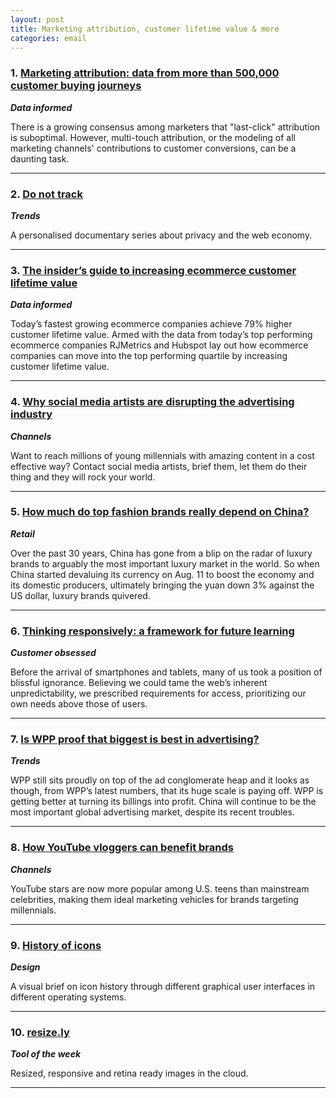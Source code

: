 ```yaml
---
layout: post
title: Marketing attribution, customer lifetime value & more
categories: email
---
```


### 1. [Marketing attribution: data from more than 500,000 customer buying journeys][markat]
_<strong>Data informed</strong>_

There is a growing consensus among marketers that "last-click" attribution is suboptimal. However, multi-touch attribution, or the modeling of all marketing channels' contributions to customer conversions, can be a daunting task.

[markat]:http://www.marketingsherpa.stfi.re/article/chart/marketing-attribution-chart?sf=vglxb

***

### 2. [Do not track][dnt]
_<strong>Trends</strong>_

A personalised documentary series about privacy and the web economy.

[dnt]:http://donottrack-doc.stfi.re/en/intro/?sf=japej

***

### 3. [The insider’s guide to increasing ecommerce customer lifetime value][ecomclv]
_<strong>Data informed</strong>_

Today’s fastest growing ecommerce companies achieve 79% higher customer lifetime value. Armed with the data from today’s top performing ecommerce companies RJMetrics and Hubspot lay out how ecommerce companies can move into the top performing quartile by increasing customer lifetime value.

[ecomclv]:http://blog.rjmetrics.stfi.re/2015/08/21/the-insiders-guide-to-increasing-ecommerce-customer-lifetime-value/?sf=lbkkw

***

### 4. [Why social media artists are disrupting the advertising industry][socialad]
_<strong>Channels</strong>_

Want to reach millions of young millennials with amazing content in a cost effective way? Contact social media artists, brief them, let them do their thing and they will rock your world.

[socialad]:http://medium.stfi.re/the-evolution-of-marketing/7-reasons-why-social-media-artists-are-disrupting-the-advertising-industry-355043aaba67?sf=evnnv

***

### 5. [How much do top fashion brands really depend on China?][luxchina]
_<strong>Retail</strong>_

Over the past 30 years, China has gone from a blip on the radar of luxury brands to arguably the most important luxury market in the world. So when China started devaluing its currency on Aug. 11 to boost the economy and its domestic producers, ultimately bringing the yuan down 3% against the US dollar, luxury brands quivered.

[luxchina]:http://qz.stfi.re/484013/how-much-do-top-fashion-brands-really-depend-on-china/?sf=dezka

***

### 6. [Thinking responsively: a framework for future learning][res]
_<strong>Customer obsessed</strong>_

Before the arrival of smartphones and tablets, many of us took a position of blissful ignorance. Believing we could tame the web’s inherent unpredictability, we prescribed requirements for access, prioritizing our own needs above those of users.

[res]:http://alistapart.stfi.re/article/thinking-responsively-a-framework-for-future-learning?sf=rdpgz

***

### 7. [Is WPP proof that biggest is best in advertising?][wpp]
_<strong>Trends</strong>_

WPP still sits proudly on top of the ad conglomerate heap and it looks as though, from WPP’s latest numbers, that its huge scale is paying off. WPP is getting better at turning its billings into profit. China will continue to be the most important global advertising market, despite its recent troubles.

[wpp]:http://www.moreaboutadvertising.stfi.re/2015/08/is-wpp-proof-that-biggest-is-best-in-advertising/?sf=xapnn

***

### 8. [How YouTube vloggers can benefit brands][youtubeads]
_<strong>Channels</strong>_

YouTube stars are now more popular among U.S. teens than mainstream celebrities, making them ideal marketing vehicles for brands targeting millennials.

[youtubeads]:http://www.l2inc.stfi.re/how-youtube-vloggers-can-benefit-brands/2015/blog?sf=rdppz

***

### 9. [History of icons][icons]
_<strong>Design</strong>_

A visual brief on icon history through different graphical user interfaces in different operating systems.

[icons]:https://historyoficons.com/

***

### 10. [resize.ly][tool]
_<strong>Tool of the week</strong>_

Resized, responsive and retina ready images in the cloud.

[tool]:https://resize.ly/

***
